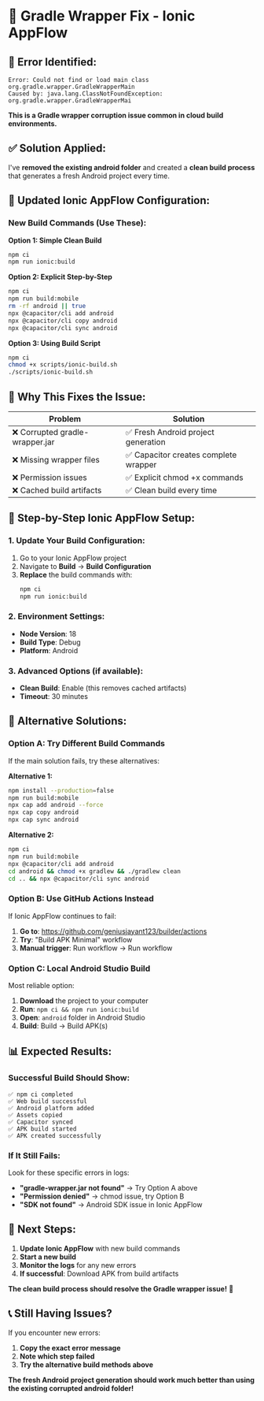 # 🔧 Gradle Wrapper Fix - Ionic AppFlow

## 🚨 **Error Identified:**

```
Error: Could not find or load main class org.gradle.wrapper.GradleWrapperMain
Caused by: java.lang.ClassNotFoundException: org.gradle.wrapper.GradleWrapperMai
```

**This is a Gradle wrapper corruption issue common in cloud build environments.**

## ✅ **Solution Applied:**

I've **removed the existing android folder** and created a **clean build process** that generates a fresh Android project every time.

## 🚀 **Updated Ionic AppFlow Configuration:**

### **New Build Commands (Use These):**

**Option 1: Simple Clean Build**

```bash
npm ci
npm run ionic:build
```

**Option 2: Explicit Step-by-Step**

```bash
npm ci
npm run build:mobile
rm -rf android || true
npx @capacitor/cli add android
npx @capacitor/cli copy android
npx @capacitor/cli sync android
```

**Option 3: Using Build Script**

```bash
npm ci
chmod +x scripts/ionic-build.sh
./scripts/ionic-build.sh
```

## 🎯 **Why This Fixes the Issue:**

| **Problem**                     | **Solution**                          |
| ------------------------------- | ------------------------------------- |
| ❌ Corrupted gradle-wrapper.jar | ✅ Fresh Android project generation   |
| ❌ Missing wrapper files        | ✅ Capacitor creates complete wrapper |
| ❌ Permission issues            | ✅ Explicit chmod +x commands         |
| ❌ Cached build artifacts       | ✅ Clean build every time             |

## 📱 **Step-by-Step Ionic AppFlow Setup:**

### **1. Update Your Build Configuration:**

1. Go to your Ionic AppFlow project
2. Navigate to **Build** → **Build Configuration**
3. **Replace** the build commands with:
   ```bash
   npm ci
   npm run ionic:build
   ```

### **2. Environment Settings:**

- **Node Version**: 18
- **Build Type**: Debug
- **Platform**: Android

### **3. Advanced Options (if available):**

- **Clean Build**: Enable (this removes cached artifacts)
- **Timeout**: 30 minutes

## 🔧 **Alternative Solutions:**

### **Option A: Try Different Build Commands**

If the main solution fails, try these alternatives:

**Alternative 1:**

```bash
npm install --production=false
npm run build:mobile
npx cap add android --force
npx cap copy android
npx cap sync android
```

**Alternative 2:**

```bash
npm ci
npm run build:mobile
npx @capacitor/cli add android
cd android && chmod +x gradlew && ./gradlew clean
cd .. && npx @capacitor/cli sync android
```

### **Option B: Use GitHub Actions Instead**

If Ionic AppFlow continues to fail:

1. **Go to**: https://github.com/geniusjayant123/builder/actions
2. **Try**: "Build APK Minimal" workflow
3. **Manual trigger**: Run workflow → Run workflow

### **Option C: Local Android Studio Build**

Most reliable option:

1. **Download** the project to your computer
2. **Run**: `npm ci && npm run ionic:build`
3. **Open**: `android` folder in Android Studio
4. **Build**: Build → Build APK(s)

## 📊 **Expected Results:**

### **Successful Build Should Show:**

```
✅ npm ci completed
✅ Web build successful
✅ Android platform added
✅ Assets copied
✅ Capacitor synced
✅ APK build started
✅ APK created successfully
```

### **If It Still Fails:**

Look for these specific errors in logs:

- **"gradle-wrapper.jar not found"** → Try Option A above
- **"Permission denied"** → chmod issue, try Option B
- **"SDK not found"** → Android SDK issue in Ionic AppFlow

## 🚀 **Next Steps:**

1. **Update Ionic AppFlow** with new build commands
2. **Start a new build**
3. **Monitor the logs** for any new errors
4. **If successful**: Download APK from build artifacts

**The clean build process should resolve the Gradle wrapper issue!** 🎉

## 📞 **Still Having Issues?**

If you encounter new errors:

1. **Copy the exact error message**
2. **Note which step failed**
3. **Try the alternative build methods above**

**The fresh Android project generation should work much better than using the existing corrupted android folder!**
